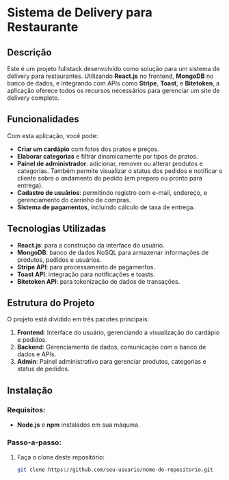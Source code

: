 # Sistema de Delivery para Restaurante

## Descrição
Este é um projeto fullstack desenvolvido como solução para um sistema de delivery para restaurantes. Utilizando **React.js** no frontend, **MongoDB** no banco de dados, e integrando com APIs como **Stripe**, **Toast**, e **Bitetoken**, a aplicação oferece todos os recursos necessários para gerenciar um site de delivery completo.

## Funcionalidades
Com esta aplicação, você pode:
- **Criar um cardápio** com fotos dos pratos e preços.
- **Elaborar categorias** e filtrar dinamicamente por tipos de pratos.
- **Painel de administrador**: adicionar, remover ou alterar produtos e categorias. Também permite visualizar o status dos pedidos e notificar o cliente sobre o andamento do pedido (em preparo ou pronto para entrega).
- **Cadastro de usuários**: permitindo registro com e-mail, endereço, e gerenciamento do carrinho de compras.
- **Sistema de pagamentos**, incluindo cálculo de taxa de entrega.

## Tecnologias Utilizadas
- **React.js**: para a construção da interface do usuário.
- **MongoDB**: banco de dados NoSQL para armazenar informações de produtos, pedidos e usuários.
- **Stripe API**: para processamento de pagamentos.
- **Toast API**: integração para notificações e toasts.
- **Bitetoken API**: para tokenização de dados de transações.

## Estrutura do Projeto
O projeto está dividido em três pacotes principais:
1. **Frontend**: Interface do usuário, gerenciando a visualização do cardápio e pedidos.
2. **Backend**: Gerenciamento de dados, comunicação com o banco de dados e APIs.
3. **Admin**: Painel administrativo para gerenciar produtos, categorias e status de pedidos.

## Instalação

### Requisitos:
- **Node.js** e **npm** instalados em sua máquina.

### Passo-a-passo:

1. Faça o clone deste repositório:
   ```bash
   git clone https://github.com/seu-usuario/nome-do-repositorio.git
